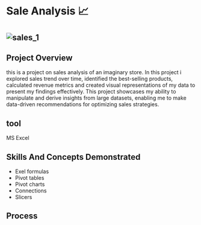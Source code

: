 # Sale Analysis 📈


![sales_1](https://github.com/stephen-dk/Sales-Analysis/assets/144712896/7f656a86-0314-4069-b65b-b4f598f57e65)
--
## Project Overview

this is a project on sales analysis of an imaginary store. In this project i explored sales trend over time, identified the best-selling products, calculated revenue metrics and created visual representations of my data to present my findings effectively. This project showcases my ability to manipulate and derive insights from large datasets, enabling me to make data-driven recommendations for optimizing sales strategies.

## tool

MS Excel

## Skills And Concepts Demonstrated

- Exel formulas
- Pivot tables
- Pivot charts
- Connections
- Slicers


## Process


